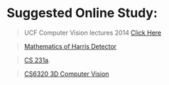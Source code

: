 # Suggested Online Study:

> UCF Computer Vision lectures 2014 [Click Here](https://youtube.com/playlist?list=PLd3hlSJsX_ImKP68wfKZJVIPTd8Ie5u-9)

> [Mathematics of Harris Detector](https://www.cc.gatech.edu/~afb/classes/CS4495-Fall2013/slides/CS4495-10-Features1.pdf)

> [CS 231a](http://web.stanford.edu/class/cs231a/syllabus.html).

> [CS6320 3D Computer Vision](http://www.sci.utah.edu/~gerig/CS6320-S2015/CS6320_3D_Computer_Vision.html)
